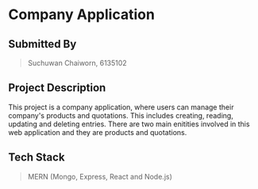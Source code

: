 # Company Application

## Submitted By
> Suchuwan Chaiworn, 6135102

## Project Description
This project is a company application, where users can manage their company's products and quotations. This includes creating, reading, updating and deleting entries. There are two main enitities involved in this web application and they are products and quotations.

## Tech Stack 
> MERN (Mongo, Express, React and Node.js)






